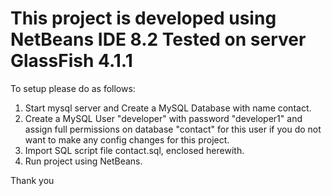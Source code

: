 This project is developed using NetBeans IDE 8.2
Tested on server GlassFish 4.1.1
===============
To setup please do as follows:
1. Start mysql server and Create a MySQL Database with name contact.
2. Create a MySQL User "developer" with password "developer1" and assign full permissions on database "contact" for this user if you do not want to make any config changes for this project.
3. Import SQL script file contact.sql, enclosed herewith.
4. Run project using NetBeans.

Thank you